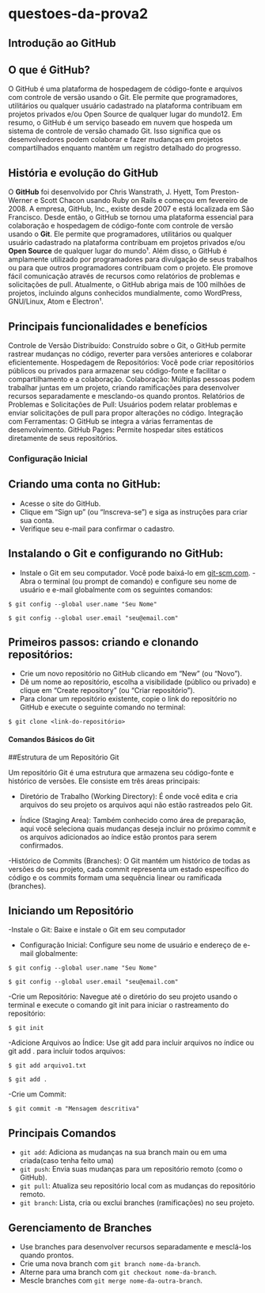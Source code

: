 <h1>questoes-da-prova2</h1>



<h2>Introdução ao GitHub</h2>

## O que é GitHub?
O GitHub é uma plataforma de hospedagem de código-fonte e arquivos com controle de versão usando o Git. Ele permite que programadores, utilitários ou qualquer usuário cadastrado na plataforma contribuam em projetos privados e/ou Open Source de qualquer lugar do mundo12. Em resumo, o GitHub é um serviço baseado em nuvem que hospeda um sistema de controle de versão chamado Git. Isso significa que os desenvolvedores podem colaborar e fazer mudanças em projetos compartilhados enquanto mantêm um registro detalhado do progresso.

## História e evolução do GitHub
O **GitHub** foi desenvolvido por Chris Wanstrath, J. Hyett, Tom Preston-Werner e Scott Chacon usando Ruby on Rails e começou em fevereiro de 2008. A empresa, GitHub, Inc., existe desde 2007 e está localizada em São Francisco. Desde então, o GitHub se tornou uma plataforma essencial para colaboração e hospedagem de código-fonte com controle de versão usando o **Git**. Ele permite que programadores, utilitários ou qualquer usuário cadastrado na plataforma contribuam em projetos privados e/ou **Open Source** de qualquer lugar do mundo¹. Além disso, o GitHub é amplamente utilizado por programadores para divulgação de seus trabalhos ou para que outros programadores contribuam com o projeto. Ele promove fácil comunicação através de recursos como relatórios de problemas e solicitações de pull. Atualmente, o GitHub abriga mais de 100 milhões de projetos, incluindo alguns conhecidos mundialmente, como WordPress, GNU/Linux, Atom e Electron¹.


## Principais funcionalidades e benefícios
Controle de Versão Distribuído: Construído sobre o Git, o GitHub permite rastrear mudanças no código, reverter para versões anteriores e colaborar eficientemente.
Hospedagem de Repositórios: Você pode criar repositórios públicos ou privados para armazenar seu código-fonte e facilitar o compartilhamento e a colaboração.
Colaboração: Múltiplas pessoas podem trabalhar juntas em um projeto, criando ramificações para desenvolver recursos separadamente e mesclando-os quando prontos.
Relatórios de Problemas e Solicitações de Pull: Usuários podem relatar problemas e enviar solicitações de pull para propor alterações no código.
Integração com Ferramentas: O GitHub se integra a várias ferramentas de desenvolvimento.
GitHub Pages: Permite hospedar sites estáticos diretamente de seus repositórios.

<h3>Configuração Inicial</h3>

## Criando uma conta no GitHub:

  - Acesse o site do GitHub.
  - Clique em “Sign up” (ou “Inscreva-se”) e siga as instruções para criar sua conta.
  - Verifique seu e-mail para confirmar o cadastro.

## Instalando o Git e configurando no GitHub:
 - Instale o Git em seu computador. Você pode baixá-lo em [git-scm.com](https://git-scm.com/).
-Abra o terminal (ou prompt de comando) e configure seu nome de usuário e e-mail globalmente com os seguintes comandos:

```
$ git config --global user.name "Seu Nome"
```
```
$ git config --global user.email "seu@email.com"
```

## Primeiros passos: criando e clonando repositórios:

- Crie um novo repositório no GitHub clicando em “New” (ou “Novo”).
- Dê um nome ao repositório, escolha a visibilidade (público ou privado) e clique em “Create repository” (ou “Criar repositório”).
- Para clonar um repositório existente, copie o link do repositório no GitHub e execute o seguinte comando no terminal:
```
$ git clone <link-do-repositório>
```
<h4>Comandos Básicos do Git</h4>

##Estrutura de um Repositório Git

Um repositório Git é uma estrutura que armazena seu código-fonte e histórico de versões. Ele consiste em três áreas principais:
- Diretório de Trabalho (Working Directory): É onde você edita e cria arquivos do seu projeto os arquivos aqui não estão rastreados pelo Git.

- Índice (Staging Area): Também conhecido como área de preparação, aqui você seleciona quais mudanças deseja incluir no próximo commit e os arquivos adicionados ao índice estão prontos para serem confirmados.

-Histórico de Commits (Branches): O Git mantém um histórico de todas as versões do seu projeto, cada commit representa um estado específico do código e os commits formam uma sequência linear ou ramificada (branches).

## Iniciando um Repositório

-Instale o Git:
Baixe e instale o Git em seu computador

- Configuração Inicial: Configure seu nome de usuário e endereço de e-mail globalmente:
```
$ git config --global user.name "Seu Nome"
```
```
$ git config --global user.email "seu@email.com"
```
-Crie um Repositório: Navegue até o diretório do seu projeto usando o terminal e execute o comando git init para iniciar o rastreamento do repositório:
```
$ git init
```
-Adicione Arquivos ao Índice: Use git add <arquivo> para incluir arquivos no índice ou git add . para incluir todos arquivos:
```
$ git add arquivo1.txt
```
```
$ git add .
```
-Crie um Commit:
```
$ git commit -m "Mensagem descritiva"
```
## Principais Comandos
- ```git add```: Adiciona as mudanças na sua branch main ou em uma criada(caso tenha feito uma)
- ```git push```: Envia suas mudanças para um repositório remoto (como o GitHub).
- ```git pull```: Atualiza seu repositório local com as mudanças do repositório remoto.
- ```git branch```: Lista, cria ou exclui branches (ramificações) no seu projeto.

## Gerenciamento de Branches
- Use branches para desenvolver recursos separadamente e mesclá-los quando prontos.
- Crie uma nova branch com ```git branch nome-da-branch```.
- Alterne para uma branch com ```git checkout nome-da-branch```.
- Mescle branches com ```git merge nome-da-outra-branch```.





